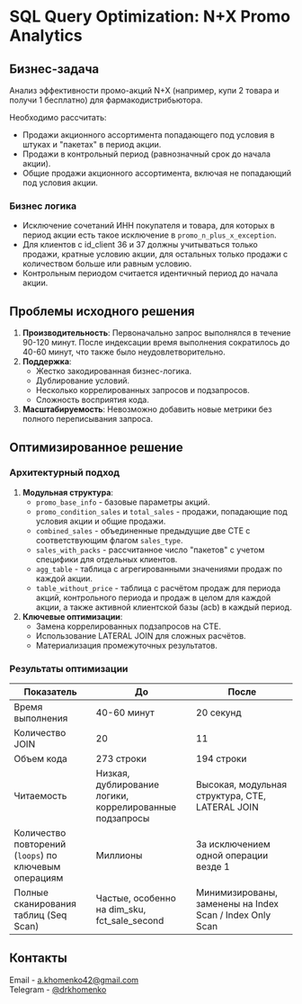 # SQL Query Optimization: N+X Promo Analytics

## Бизнес-задача
Анализ эффективности промо-акций N+X (например, купи 2 товара и получи 1 бесплатно) для фармакодистрибьютора.  

Необходимо рассчитать:  
- Продажи акционного ассортимента попадающего под условия в штуках и "пакетах" в период акции.
- Продажи в контрольный период (равнозначный срок до начала акции).
- Общие продажи акционного ассортимента, включая не попадающий под условия акции.

### Бизнес логика
- Исключение сочетаний ИНН покупателя и товара, для которых в период акции есть такое исключение в `promo_n_plus_x_exception`.  
- Для клиентов с id_client 36 и 37 должны учитываться только продажи, кратные условию акции, для остальных только продажи с количеством больше или равным условию.
- Контрольным периодом считается идентичный период до начала акции.

## Проблемы исходного решения
1. **Производительность**: Первоначально запрос выполнялся в течение 90-120 минут. После индексации время выполнения сократилось до 40-60 минут, что также было неудовлетворительно.  
2. **Поддержка**:  
    - Жестко закодированная бизнес-логика.
    - Дублирование условий.
    - Несколько коррелированных запросов и подзапросов.
    - Сложность восприятия кода.
3. **Масштабируемость**: Невозможно добавить новые метрики без полного переписывания запроса.

## Оптимизированное решение

### Архитектурный подход
1. **Модульная структура**:  
    - `promo_base_info` - базовые параметры акций.
    - `promo_condition_sales` и `total_sales` - продажи, попадающие под условия акции и общие продажи.
    - `combined_sales` - объединенные предыдущие две CTE с соответствующим флагом `sales_type`.
    - `sales_with_packs` - рассчитанное число "пакетов" с учетом специфики для отдельных клиентов.
    - `agg_table` - таблица с агрегированными значениями продаж по каждой акции.
    - `table_without_price` - таблица с расчётом продаж для периода акций, контрольного периода и продаж в целом для каждой акции, а также активной клиентской базы (acb) в каждый период.
2. **Ключевые оптимизации**:  
    - Замена коррелированных подзапросов на CTE.
    - Использование LATERAL JOIN для сложных расчётов.
    - Материализация промежуточных результатов.


### Результаты оптимизации
| Показатель | До | После |  
| -- | -- | -- |
| Время выполнения | 40-60 минут | 20 секунд  |
| Количество JOIN | 20 | 11 |
| Объем кода | 273 строки | 194 строки |
| Читаемость | Низкая, дублирование логики, коррелированные подзапросы | Высокая, модульная структура, CTE, LATERAL JOIN |
| Количество повторений (`loops`) по ключевым операциям | Миллионы | За исключением одной операции везде 1 |
| Полные сканирования таблиц (Seq Scan) | Частые, особенно на dim_sku, fct_sale_second | Минимизированы, заменены на Index Scan / Index Only Scan |


## Контакты
Email - [a.khomenko42@gmail.com](mailto:a.khomenko42@gmail.com)  
Telegram - [@drkhomenko](https://t.me/drkhomenko)


